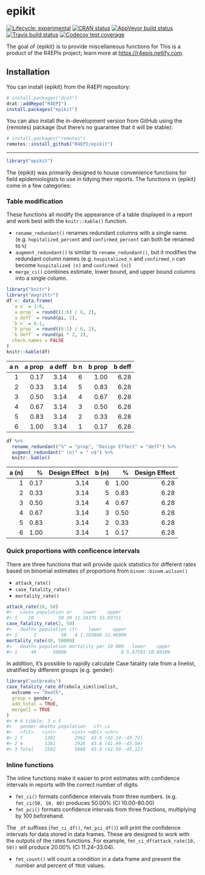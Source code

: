 epikit
================

<!-- README.md is generated from README.Rmd. Please edit that file -->

<!-- badges: start -->

[![Lifecycle:
experimental](https://img.shields.io/badge/lifecycle-experimental-orange.svg)](https://www.tidyverse.org/lifecycle/#experimental)
[![CRAN
status](https://www.r-pkg.org/badges/version/epikit)](https://CRAN.R-project.org/package=epikit)
[![AppVeyor build
status](https://ci.appveyor.com/api/projects/status/github/zkamvar/epikit?branch=master&svg=true)](https://ci.appveyor.com/project/zkamvar/epikit)
[![Travis build
status](https://travis-ci.org/R4EPI/epikit.svg?branch=master)](https://travis-ci.org/R4EPI/epikit)
[![Codecov test
coverage](https://codecov.io/gh/R4EPI/epikit/branch/master/graph/badge.svg)](https://codecov.io/gh/R4EPI/epikit?branch=master)
<!-- badges: end -->

The goal of {epikit} is to provide miscellaneous functions for This is a
product of the R4EPIs project; learn more at
<https://r4epis.netlify.com>.

## Installation

<!--
You can install {epikit} from CRAN:

``` r
install.packages("epikit")
```

<details>
<!--
NOTE: everything inside the details tag will be collapsed and effectively
hidden from the user
<summary style='text-decoration: underline'>Click here for alternative installation options</summary>
If there is a bugfix or feature that is not yet on CRAN, you can install it via
the {drat} package:

-->

You can install {epikit} from the R4EPI repository:

``` r
# install.packages("drat")
drat::addRepo("R4EPI")
install.packages("epikit")
```

You can also install the in-development version from GitHub using the
{remotes} package (but there’s no guarantee that it will be stable):

``` r
# install.packages("remotes")
remotes::install_github("R4EPI/epikit") 
```

<!-- </details> -->

-----

``` r
library("epikit")
```

The {epikit} was primarily designed to house convenience functions for
field epidemiologists to use in tidying their reports. The functions in
{epikit} come in a few categories:

### Table modification

These functions all modify the appearance of a table displayed in a
report and work best with the `knitr::kable()` function.

  - `rename_redundant()` renames redundant columns with a single name.
    (e.g. `hopitalized_percent` and `confirmed_percent` can both be
    renamed to `%`)
  - `augment_redundant()` is similar to `rename_redundant()`, but it
    modifies the redundant column names (e.g. `hospitalized_n` and
    `confirmed_n` can become `hospitalized (n)` and `confirmed (n)`)
  - `merge_ci()` combines estimate, lower bound, and upper bound columns
    into a single column.

<!-- end list -->

``` r
library("knitr")
library("magrittr")
df <- data.frame(
  `a n` = 1:6,
  `a prop` = round((1:6) / 6, 2),
  `a deff` = round(pi, 2),
  `b n` = 6:1,
  `b prop` = round((6:1) / 6, 2),
  `b deff` = round(pi * 2, 2),
  check.names = FALSE
)
knitr::kable(df)
```

| a n | a prop | a deff | b n | b prop | b deff |
| --: | -----: | -----: | --: | -----: | -----: |
|   1 |   0.17 |   3.14 |   6 |   1.00 |   6.28 |
|   2 |   0.33 |   3.14 |   5 |   0.83 |   6.28 |
|   3 |   0.50 |   3.14 |   4 |   0.67 |   6.28 |
|   4 |   0.67 |   3.14 |   3 |   0.50 |   6.28 |
|   5 |   0.83 |   3.14 |   2 |   0.33 |   6.28 |
|   6 |   1.00 |   3.14 |   1 |   0.17 |   6.28 |

``` r
df %>%
  rename_redundant("%" = "prop", "Design Effect" = "deff") %>%
  augment_redundant(" (n)" = " n$") %>%
  knitr::kable()
```

| a (n) |    % | Design Effect | b (n) |    % | Design Effect |
| ----: | ---: | ------------: | ----: | ---: | ------------: |
|     1 | 0.17 |          3.14 |     6 | 1.00 |          6.28 |
|     2 | 0.33 |          3.14 |     5 | 0.83 |          6.28 |
|     3 | 0.50 |          3.14 |     4 | 0.67 |          6.28 |
|     4 | 0.67 |          3.14 |     3 | 0.50 |          6.28 |
|     5 | 0.83 |          3.14 |     2 | 0.33 |          6.28 |
|     6 | 1.00 |          3.14 |     1 | 0.17 |          6.28 |

### Quick proportions with conficence intervals

There are three functions that will provide quick statistics for
different rates based on binomial estimates of proportions from
`binom::binom.wilson()`

  - `attack_rate()`
  - `case_fatality_rate()`
  - `mortality_rate()`

<!-- end list -->

``` r
attack_rate(10, 50)
#>   cases population ar    lower    upper
#> 1    10         50 20 11.24375 33.03711
case_fatality_rate(2, 50)
#>   deaths population cfr    lower    upper
#> 1      2         50   4 1.103888 13.46009
mortality_rate(40, 50000)
#>   deaths population mortality per 10 000   lower    upper
#> 1     40      50000                    8 5.87591 10.89109
```

In addition, it’s possible to rapidly calculate Case fatality rate from
a linelist, stratified by different groups (e.g. gender):

``` r
library("outbreaks")
case_fatality_rate_df(ebola_sim$linelist, 
  outcome == "Death", 
  group = gender,
  add_total = TRUE,
  mergeCI = TRUE
)
#> # A tibble: 3 x 5
#>   gender deaths population   cfr ci            
#>   <fct>   <int>      <int> <dbl> <chr>         
#> 1 f        1301       2962  43.9 (42.14--45.72)
#> 2 m        1281       2926  43.8 (41.99--45.58)
#> 3 Total    2582       5888  43.9 (42.59--45.12)
```

### Inline functions

The inline functions make it easier to print estimates with confidence
intervals in reports with the correct number of digits.

  - `fmt_ci()` formats confidence intervals from three numbers. (e.g.
    `fmt_ci(50, 10, 80)` produces 50.00% (CI 10.00–80.00)
  - `fmt_pci()` formats confidence intervals from three fractions,
    multiplying by 100 beforehand.

The `_df` suffixes (`fmt_ci_df()`, `fmt_pci_df()`) will print the
confidence intervals for data stored in data frames. These are designed
to work with the outputs of the rates functions. For example,
`fmt_ci_df(attack_rate(10, 50))` will produce 20.00% (CI 11.24–33.04).

  - `fmt_count()` will count a condition in a data frame and present the
    number and percent of `TRUE` values.
